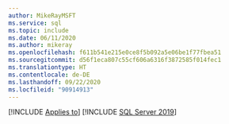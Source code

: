 ```yaml
---
author: MikeRayMSFT
ms.service: sql
ms.topic: include
ms.date: 06/11/2020
ms.author: mikeray
ms.openlocfilehash: f611b541e215e0ce8f5b092a5e06be1f77fbea51
ms.sourcegitcommit: d56f1eca807c55cf606a6316f3872585f014fec1
ms.translationtype: HT
ms.contentlocale: de-DE
ms.lasthandoff: 09/22/2020
ms.locfileid: "90914913"
---
```

[!INCLUDE [Applies to](../../includes/applies-md.md)] [!INCLUDE [SQL Server 2019](_azdata.md)]

